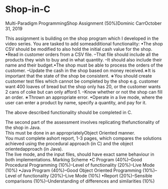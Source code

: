 # Shop-in-C


Multi-Paradigm ProgrammingShop Assignment (50%)Dominic CarrOctober 31, 2019

This  assignment  is  building  on  the  shop  program  which  I  developed  in  the  video  series.   You  are  tasked  to  add  someadditional functionality:
•The shop CSV should be modified to also hold the initial cash value for the shop.
•Read in customer orders from a CSV file.
  –That file should include all the products they wish to buy and in what quantity.
  –It should also include their name and their budget.•The shop must be able to process the orders of the customer.
  –Update the cash in the shop based on money received.∗It is important that the state of the shop be consistent.
  ∗You should create customer test files which cannot be completed by the shop e.g.  customer want 400 loaves of bread but the shop only has 20, or the customer wants 2 cans of coke but can only afford 1.
    –Know whether or not the shop can fill an order.
∗Thrown an appropriate error.
•Operate in a live mode, where the user can enter a product by name, specify a quantity, and pay for it.

The above described functionality should be completed in C. 

The second part of the assessment involves replicating thefunctionality of the shop in Java.  
This must be done in an appropriatelyObject Oriented manner.  
You must complete ashort report, 1-3 pages, which compares the solutions achieved using the procedural approach (in C) and the object orientedapproach (in Java).  
The live mode, and the input files, should have exact same behaviour in both implementations.
Marking Scheme
•C Program (40%)–Good Procedural Programming (10%)–Level of functionality (20%)–Live Mode (10%)
•Java Program (40%)–Good Object Oriented Programming (10%)–Level of functionality (20%)–Live Mode (10%)
•Report (20%)–Sensible comparisons (10%)–Understanding of differences and similarities (10%)
